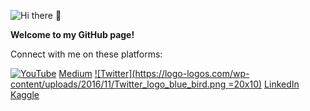 ![Hi there 👋](https://res.cloudinary.com/importdata/image/upload/v1594310913/YT_Banner_rkjidf.png)


**Welcome to my GitHub page!**

Connect with me on these platforms:

[![YouTube](https://cdn.emojidex.com/emoji/xhdpi/YouTube.png "YouTube")](https://www.youtube.com/c/ImportData1) [Medium](https://medium.com/@importdata) [![Twitter](https://logo-logos.com/wp-content/uploads/2016/11/Twitter_logo_blue_bird.png =20x10)](https://twitter.com/ImportData1) [LinkedIn](https://www.linkedin.com/in/jaemin-lee-771705151/) [Kaggle](https://www.kaggle.com/importdata)
